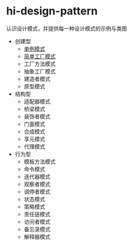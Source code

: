 # hi-design-pattern
认识设计模式，并提供每一种设计模式的示例与类图

- 创建型
    - [单例模式]()
    - [简单工厂模式](src/creational/simple_factory/SimpleFactory.md)
    - 工厂方法模式
    - 抽象工厂模式
    - 建造者模式
    - 原型模式
- 结构型
    - 适配器模式
    - 桥梁模式
    - 装饰者模式
    - 门面模式
    - 合成模式
    - 享元模式
    - 代理模式
- 行为型
    - 模板方法模式
    - 命令模式
    - 迭代器模式
    - 观察者模式
    - 调停者模式
    - 状态模式
    - 策略模式
    - 责任链模式
    - 访问者模式
    - 备忘录模式
    - 解释器模式